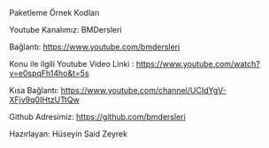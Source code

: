 Paketleme Örnek Kodları 

Youtube Kanalımız: BMDersleri

Bağlantı: https://www.youtube.com/bmdersleri

Konu ile ilgili Youtube Video Linki : https://www.youtube.com/watch?v=e0spqFh14ho&t=5s

Kısa Bağlantı: https://www.youtube.com/channel/UCIdYgV-XFjv9q0IHtzUTtQw

Github Adresimiz: https://github.com/bmdersleri

Hazırlayan: Hüseyin Said Zeyrek